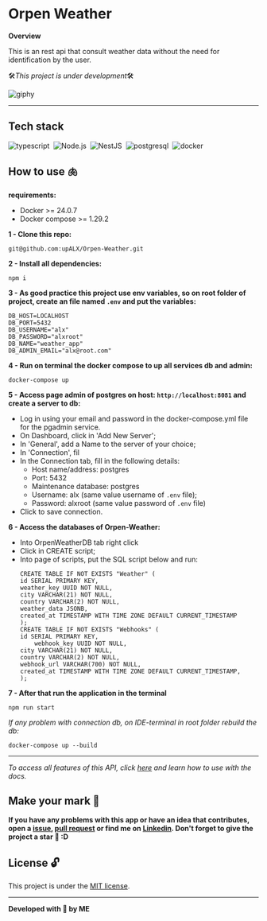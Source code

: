 # Orpen Weather

**Overview**

This is an rest api that consult weather data without the need for identification by the user.

🛠️*This project is under development*🛠️

![giphy](https://github.com/upALX/All-Assets/blob/main/construction-little-girl.webp)

---

## Tech stack
![typescript](https://img.shields.io/badge/-typescript-05122A?style=flat&logo=typescript)&nbsp;
![Node.js](https://img.shields.io/badge/-Node.js-05122A?style=flat&logo=Node.js)&nbsp;
![NestJS](https://img.shields.io/badge/-NestJS-05122A?style=flat&logo=NestJS)&nbsp;
![postgresql](https://img.shields.io/badge/-postgresql-05122A?style=flat&logo=postgresql)&nbsp;
![docker](https://img.shields.io/badge/-Docker-05122A?style=flat&logo=docker)&nbsp;

## How to use 🫁

**requirements:**
  - Docker >= 24.0.7
  - Docker compose >= 1.29.2

**1 - Clone this repo:**
```
git@github.com:upALX/Orpen-Weather.git
```

**2 - Install all dependencies:**
```
npm i
```

**3 - As good practice this project use env variables, so on root folder of project, create an file named ```.env``` and put the variables:**

```
DB_HOST=LOCALHOST
DB_PORT=5432
DB_USERNAME="alx"
DB_PASSWORD="alxroot"
DB_NAME="weather_app"
DB_ADMIN_EMAIL="alx@root.com"
```

**4 - Run on terminal the docker compose to up all services db and admin:** 
```
docker-compose up
```

**5 - Access page admin of postgres on host: ```http://localhost:8081``` and create a server to db:**
- Log in using your email and password in the docker-compose.yml file for the pgadmin service.
- On Dashboard, click in 'Add New Server';
- In 'General', add a Name to the server of your choice;
- In 'Connection', fil 
- In the Connection tab, fill in the following details:
    - Host name/address: postgres
    - Port: 5432
    - Maintenance database: postgres
    - Username: alx (same value username of ```.env``` file);
    - Password: alxroot (same value password of ```.env``` file)
- Click to save connection.

**6 - Access the databases of Orpen-Weather:**
- Into OrpenWeatherDB tab right click
- Click in CREATE script;
- Into page of scripts, put the SQL script below and run:
    ```
    CREATE TABLE IF NOT EXISTS "Weather" (
    id SERIAL PRIMARY KEY,
    weather_key UUID NOT NULL,
    city VARCHAR(21) NOT NULL,
    country VARCHAR(2) NOT NULL,
    weather_data JSONB,
    created_at TIMESTAMP WITH TIME ZONE DEFAULT CURRENT_TIMESTAMP
    );
    CREATE TABLE IF NOT EXISTS "Webhooks" (
    id SERIAL PRIMARY KEY,
		webhook_key UUID NOT NULL,
    city VARCHAR(21) NOT NULL,
    country VARCHAR(2) NOT NULL,
    webhook_url VARCHAR(700) NOT NULL,
    created_at TIMESTAMP WITH TIME ZONE DEFAULT CURRENT_TIMESTAMP,
    );
    ```
**7 - After that run the application in the terminal**
```
npm run start
```

*If any problem with connection db, on IDE-terminal in root folder rebuild the db:*
```
docker-compose up --build
```

---
*To access all features of this API, click [here](https://upalx.notion.site/OrpenWeather-Docs-9cf62cf2bae7455f97cb5343090c0138?pvs=4) and learn how to use with the docs.*

## Make your mark :triangular_flag_on_post:   

**If you have any problems with this app or have an idea that contributes, open a [issue](https://github.com/upALX/Orpen-Weather/issues), [pull request](https://github.com/upALX/Orpen-Weather/pulls) or find me on [Linkedin](https://www.linkedin.com/in/alxinc/). Don't forget to give the project a star 🌟 :D**

## License :unlock:

This project is under the [MIT license](https://github.com/upALX/Orpen-Weather/blob/main/LICENSE).

---

**Developed with 💜 by ME**
